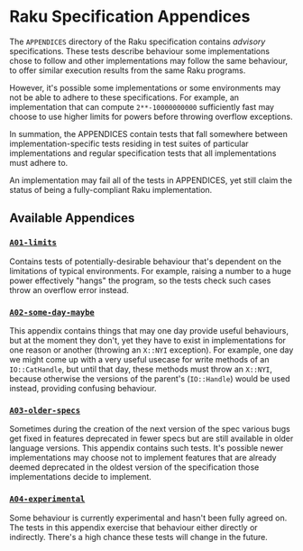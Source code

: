 # Raku Specification Appendices

The `APPENDICES` directory of the Raku specification contains *advisory*
specifications. These tests describe behaviour some implementations chose
to follow and other implementations may follow the same behaviour, to offer
similar execution results from the same Raku programs.

However, it's possible some implementations or some environments may not
be able to adhere to these specifications. For example, an implementation
that can compute `2**-10000000000` sufficiently fast may choose to use
higher limits for powers before throwing overflow exceptions.

In summation, the APPENDICES contain tests that fall somewhere between
implementation-specific tests residing in test suites of particular
implementations and regular specification tests that all implementations
must adhere to.

An implementation may fail all of the tests in APPENDICES, yet still claim
the status of being a fully-compliant Raku implementation.

## Available Appendices

### [`A01-limits`](A01-limits)

Contains tests of potentially-desirable behaviour that's dependent on the
limitations of typical environments. For example, raising a number to a
huge power effectively "hangs" the program, so the tests check such cases
throw an overflow error instead.

### [`A02-some-day-maybe`](A02-some-day-maybe)

This appendix contains things that may one day provide useful behaviours, but
at the moment they don't, yet they have to exist in implementations for one
reason or another (throwing an `X::NYI` exception). For example, one day
we might come up with a very useful usecase for write methods of an
`IO::CatHandle`, but until that day, these methods must throw an `X::NYI`,
because otherwise the versions of the parent's (`IO::Handle`) would be used
instead, providing confusing behaviour.

### [`A03-older-specs`](A03-older-specs)

Sometimes during the creation of the next version of the spec various bugs
get fixed in features deprecated in fewer specs but are still available in older
language versions. This appendix contains such tests. It's possible newer
implementations may choose not to implement features that are already
deemed deprecated in the oldest version of the specification those
implementations decide to implement.

### [`A04-experimental`](A04-experimental)

Some behaviour is currently experimental and hasn't been fully agreed on. The tests in this
appendix exercise that behaviour either directly or indirectly. There's a high chance these
tests will change in the future.

